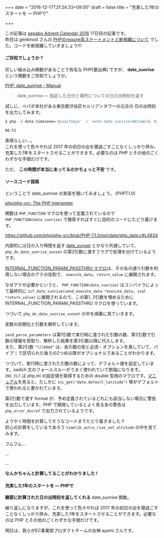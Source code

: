 +++
date = "2016-12-17T21:24:33+09:00"
draft = false
title = "充実した1年のスタートを ― PHPで"

+++

この記事は [pepabo Advent Calendar 2016](http://qiita.com/advent-calendar/2016/pepabo) 17日目の記事です。  
昨日は genkiroid さんの [PHPのrequire系ステートメントと断捨離について](https://genkiroid.github.io/2016/12/16/about-turpan/) でした。コードを断捨離していきましょう!!!

<!--more-->

#### ご存知でしょうか？

珍しい組み込み関数があることで有名な PHP[要出典] ですが、 **date_sunrise** という関数をご存知でしょうか。

[PHP: date_sunrise - Manual](http://php.net/manual/ja/function.date-sunrise.php)

> date_sunrise — 指定した日付と場所についての日の出時刻を返す

試しに、ペパボ本社がある東京都渋谷区セルリアンタワーの元旦の 日の出時刻 を出力してみます。

```sh
$ php -d date.timezone='Asia/Tokyo' -r 'echo date_sunrise(mktime(0, 0, 0, 1, 1, 2017), SUNFUNCS_RET_STRING, 35.39, 139.41);'

06:51
```



素晴らしい...。  
これを使って色々やれば 2017 年の初日の出を寝過ごすことなくしっかり拝み、充実した1年をスタートさせることができます。必要なのは PHP とその他のごくわずかな手間だけです。


ただ、 **この時間が本当にあってるのかちょっと不安** です。

#### ソースコード探索

ということで date_sunrise の実装を覗いてみましょう。 (PHP7.1.0)

[php/php-src: The PHP Interpreter](https://github.com/php/php-src/tree/PHP-7.1)


関数は `PHP_FUNCTION` マクロを使って定義されているので `PHP_FUNCTION(date_sunrise)` で検索すればすぐに目的のコードにたどり着けます。

https://github.com/php/php-src/blob/PHP-7.1.0/ext/date/php_date.c#L4834


<script src="http://gist-it.appspot.com/github/php/php-src/blob/PHP-7.1.0/ext/date/php_date.c?slice=4830:4846"></script>

内部的には日の入り時間を返す [date_sunset](http://php.net/manual/ja/function.date-sunset.php) とかなり共通していて、`php_do_date_sunrise_sunset` の第2引数に渡すフラグで処理を分けているようです。

[INTERNAL_FUNCTION_PARAM_PASSTHRU マクロ](https://github.com/php/php-src/blob/PHP-7.1.0/Zend/zend.h#L49)は、その名の通り引数を利用しない場合のアテの役割で、 `execute_data, return_value` に展開されます。

なぜアテが必要かというと、 `PHP_FUNCTION(date_sunrise)` はコンパイラによって最終的に `zif_date_sunrise(zend_execute_data *execute_data, zval *return_value)` に展開されるので、この第1, 2引数を埋めるために INTERNAL_FUNCTION_PARAM_PASSTHRU マクロを使っています。


つづいて `php_do_date_sunrise_sunset` の中を順番に見ていきます。

<script src="http://gist-it.appspot.com/github/php/php-src/blob/PHP-7.1.0/ext/date/php_date.c?slice=4743:4762"></script>

変数の初期化と引数を解析しています。

`zend_parse_parameters` は第1引数で実行時に渡された引数の数、第2引数で引数の情報を受取り、解析した結果を第3引数以降に代入します。  
また、第2引数 `"l|ldddd"` は、各引数の型と必須・オプションを表していて、パイプ `|` で区切られた後ろの2つめ以降がオプショナルであることがわかります。

<script src="http://gist-it.appspot.com/github/php/php-src/blob/PHP-7.1.0/ext/date/php_date.c?slice=4761:4783"></script>

つづいて、実行時に渡された引数の数によって、デフォルト値を設定しています。switch 文のフォールスルーがうまく使われていて勉強になります。  
`INI_FLT` は php.ini の設定値を取得するための double 型用のマクロです。[マニュアル](http://php.net/manual/ja/function.date-sunrise.php)を見ると、たしかに `ini_get("date.default_latitude")` 等がデフォルトで使われると書かれています。

<script src="http://gist-it.appspot.com/github/php/php-src/blob/PHP-7.1.0/ext/date/php_date.c?slice=4783:4790"></script>

第2引数で渡す format が、予め定義されているどれにも該当しない場合に警告を出力しています。PHP で開発しているとよく見るあの警告は `php_error_docref` で出力されているようです。

<script src="http://gist-it.appspot.com/github/php/php-src/blob/PHP-7.1.0/ext/date/php_date.c?slice=4791:4805"></script>

ようやく時間を計算してそうなコードまでたどり着きました !!  
肝心の計算をしているであろう `timelib_astro_rise_set_altitude` の中を見てみます。

<script src="http://gist-it.appspot.com/github/php/php-src/blob/PHP-7.1.0/ext/date/lib/astro.c?slice=211:296"></script>


フムフム...

...

...

**なんかちゃんと計算してることがわかりました !**

#### 充実した1年のスタートを ― PHPで

**緻密に計算された日の出時刻を返してくれる** date_sunrise 関数。

繰り返しになりますが、これを使って色々やれば 2017 年の初日の出を寝過ごすことなくしっかり拝み、充実した1年をスタートさせることができます。必要なのは PHP とその他のごくわずかな手間だけです。


明日は、我らがEC事業部プロダクトチームの女神 ayami さんです。
